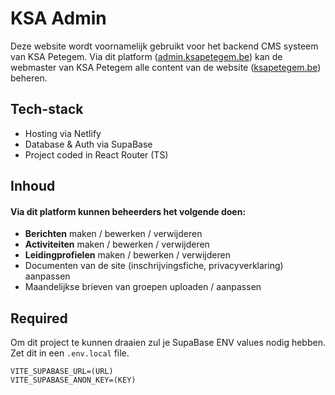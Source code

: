 # KSA Admin
Deze website wordt voornamelijk gebruikt voor het backend CMS systeem van KSA Petegem. Via dit platform ([admin.ksapetegem.be](https://admin.ksapetegem.be)) kan de webmaster van KSA Petegem alle content van de website ([ksapetegem.be](https://www.ksapetegem.be)) beheren.

## Tech-stack
- Hosting via Netlify
- Database & Auth via SupaBase
- Project coded in React Router (TS)

## Inhoud
#### Via dit platform kunnen beheerders het volgende doen:
- __Berichten__ maken / bewerken / verwijderen
- __Activiteiten__ maken / bewerken / verwijderen
- __Leidingprofielen__ maken / bewerken / verwijderen
- Documenten van de site (inschrijvingsfiche, privacyverklaring) aanpassen
- Maandelijkse brieven van groepen uploaden / aanpassen

## Required
Om dit project te kunnen draaien zul je SupaBase ENV values nodig hebben. Zet dit in een `.env.local` file.

```text
VITE_SUPABASE_URL=(URL)
VITE_SUPABASE_ANON_KEY=(KEY)
```